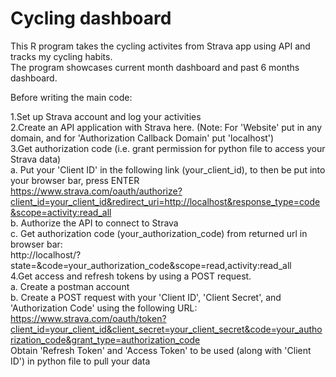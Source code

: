 # Cycling dashboard

This R program takes the cycling activites from Strava app using API and tracks my cycling habits.\
The program showcases current month dashboard and past 6 months dashboard.

Before writing the main code:

1.Set up Strava account and log your activities\
2.Create an API application with Strava here. (Note: For 'Website' put in any domain, and for 'Authorization Callback Domain' put 'localhost')\
3.Get authorization code (i.e. grant permission for python file to access your Strava data)\
a. Put your 'Client ID' in the following link (your_client_id), to then be put into your browser bar, press ENTER\
https://www.strava.com/oauth/authorize?client_id=your_client_id&redirect_uri=http://localhost&response_type=code&scope=activity:read_all \
b. Authorize the API to connect to Strava \
c. Get authorization code (your_authorization_code) from returned url in browser bar: \
http://localhost/?state=&code=your_authorization_code&scope=read,activity:read_all \
4.Get access and refresh tokens by using a POST request. \
a. Create a postman account \
b. Create a POST request with your 'Client ID', 'Client Secret', and 'Authorization Code' using the following URL: \
https://www.strava.com/oauth/token?client_id=your_client_id&client_secret=your_client_secret&code=your_authorization_code&grant_type=authorization_code  \
Obtain 'Refresh Token' and 'Access Token' to be used (along with 'Client ID') in python file to pull your data 
